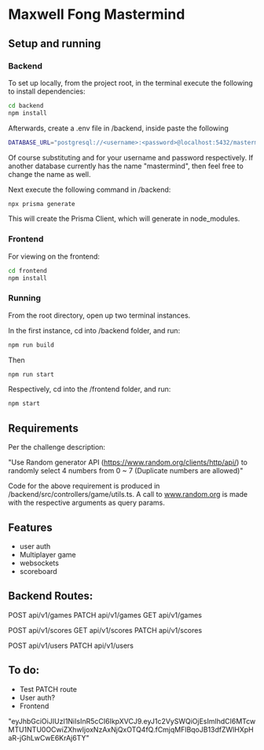 
# Maxwell Fong Mastermind

## Setup and running

### Backend
To set up locally, from the project root, in the terminal execute the following to install dependencies:

```bash
cd backend
npm install
```
Afterwards, create a .env file in /backend, inside paste the following

```bash
DATABASE_URL="postgresql://<username>:<password>@localhost:5432/mastermind?schema=public"
```
Of course substituting <username> and <password> for your username and password respectively. If another database currently has the name "mastermind", then feel free to change the name as well.

Next execute the following command in /backend:

```bash
npx prisma generate
```
This will create the Prisma Client, which will generate in node_modules.

### Frontend

For viewing on the frontend:

```bash
cd frontend
npm install
```

### Running

From the root directory, open up two terminal instances.

In the first instance, cd into /backend folder, and run:
```bash
npm run build
```

Then
```bash
npm run start
```

Respectively, cd into the /frontend folder, and run:
```bash
npm start
```

## Requirements

Per the challenge description:

"Use Random generator API (https://www.random.org/clients/http/api/) to randomly select 4 numbers from 0 ~ 7 (Duplicate numbers are allowed)"

Code for the above requirement is produced in /backend/src/controllers/game/utils.ts. A call to www.random.org is made with the respective arguments as query params.

## Features

- user auth
- Multiplayer game
- websockets
- scoreboard

## Backend Routes:

POST api/v1/games
PATCH api/v1/games
GET api/v1/games

POST api/v1/scores
GET api/v1/scores
PATCH api/v1/scores

POST api/v1/users
PATCH api/v1/users

## To do:
- Test PATCH route
- User auth?
- Frontend

"eyJhbGciOiJIUzI1NiIsInR5cCI6IkpXVCJ9.eyJ1c2VySWQiOjEsImlhdCI6MTcwMTU1NTU0OCwiZXhwIjoxNzAxNjQxOTQ4fQ.fCmjqMFlBqoJB13dfZWlHXpHaR-jGhLwCwE6KrAj6TY"